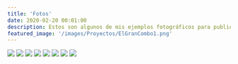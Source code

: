 ```yaml
---
title: 'Fotos'
date: 2020-02-20 00:01:00
description: Estos son algunos de mis ejemplos fotográficos para publicaciones impresas y digitales.
featured_image: '/images/Proyectos/ElGranCombo1.png'
---
```


<div class="gallery" data-columns="3">
	<img src="https://www.rgjanet.com/images/Fotos/ArtsyPops.png">
	<img src="https://www.rgjanet.com/images/Fotos/monitoreo-de-agua.png">
	<img src="https://www.rgjanet.com/images/Fotos/MonitoreoAgua1.png">
	<img src="https://www.rgjanet.com/images/Fotos/MonitoreoAgua2.png">
	<img src="https://www.rgjanet.com/images/Fotos/Pedraza.png">
  	<img src="https://www.rgjanet.com/images/Proyectos/ElGranCombo1.png">
  	<img src="https://www.rgjanet.com/images/Proyectos/rafael-ithier-dia-nacional-de-la-zalsa.png">
	<img src="https://www.rgjanet.com/images/Proyectos/ElFogondela31.png">
</div>
